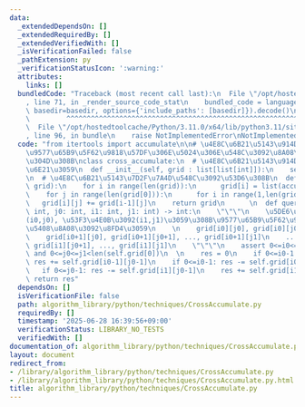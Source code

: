 ```yaml
---
data:
  _extendedDependsOn: []
  _extendedRequiredBy: []
  _extendedVerifiedWith: []
  _isVerificationFailed: false
  _pathExtension: py
  _verificationStatusIcon: ':warning:'
  attributes:
    links: []
  bundledCode: "Traceback (most recent call last):\n  File \"/opt/hostedtoolcache/Python/3.11.0/x64/lib/python3.11/site-packages/onlinejudge_verify/documentation/build.py\"\
    , line 71, in _render_source_code_stat\n    bundled_code = language.bundle(stat.path,\
    \ basedir=basedir, options={'include_paths': [basedir]}).decode()\n          \
    \         ^^^^^^^^^^^^^^^^^^^^^^^^^^^^^^^^^^^^^^^^^^^^^^^^^^^^^^^^^^^^^^^^^^^^^^^^^^^^^^^^^\n\
    \  File \"/opt/hostedtoolcache/Python/3.11.0/x64/lib/python3.11/site-packages/onlinejudge_verify/languages/python.py\"\
    , line 96, in bundle\n    raise NotImplementedError\nNotImplementedError\n"
  code: "from itertools import accumulate\n\n# \u4E8C\u6B21\u5143\u914D\u5217\u306E\
    \u9577\u65B9\u5F62\u9818\u57DF\u306E\u5024\u306E\u548C\u3092\u8A08\u7B97\u3067\
    \u304D\u308B\nclass cross_accumulate:\n  # \u4E8C\u6B21\u5143\u914D\u5217\u3092\
    \u6E21\u3059\n  def __init__(self, grid : list[list[int]]):\n    self.grid = self._crossAccumulate(grid)\n\
    \n  # \u4E8C\u6B21\u5143\u7D2F\u7A4D\u548C\u3092\u53D6\u308B\n  def _crossAccumulate(self,\
    \ grid):\n    for i in range(len(grid)):\n      grid[i] = list(accumulate(grid[i]))\n\
    \    for j in range(len(grid[0])):\n      for i in range(1,len(grid)):\n     \
    \   grid[i][j] += grid[i-1][j]\n    return grid\n      \n  def query(self, i0:\
    \ int, j0: int, i1: int, j1: int) -> int:\n    \"\"\"\n    \u5DE6\u4E0A\u3092\
    (i0,j0), \u53F3\u4E0B\u3092(i1,j1)\u3059\u308B\u9577\u65B9\u5F62\u9818\u57DF\u306E\
    \u5408\u8A08\u3092\u8FD4\u3059\n    \n    grid[i0][j0], grid[i0][j0+1], ..., grid[i0][j1]\n\
    \    grid[i0+1][j0], grid[i0+1][j0+1], ..., grid[i0+1][j1]\n    ...\n    grid[i1][j0],\
    \ grid[i1][j0+1], ..., grid[i1][j1]\n    \"\"\"\n    assert 0<=i0<=i1<len(self.grid)\
    \ and 0<=j0<=j1<len(self.grid[0])\n  \n    res = 0\n    if 0<=i0-1 and 0<=j0-1:\
    \ res += self.grid[i0-1][j0-1]\n    if 0<=i0-1: res -= self.grid[i0-1][j1]\n \
    \   if 0<=j0-1: res -= self.grid[i1][j0-1]\n    res += self.grid[i1][j1]\n   \
    \ return res"
  dependsOn: []
  isVerificationFile: false
  path: algorithm_library/python/techniques/CrossAccumulate.py
  requiredBy: []
  timestamp: '2025-06-28 16:39:56+09:00'
  verificationStatus: LIBRARY_NO_TESTS
  verifiedWith: []
documentation_of: algorithm_library/python/techniques/CrossAccumulate.py
layout: document
redirect_from:
- /library/algorithm_library/python/techniques/CrossAccumulate.py
- /library/algorithm_library/python/techniques/CrossAccumulate.py.html
title: algorithm_library/python/techniques/CrossAccumulate.py
---
```

